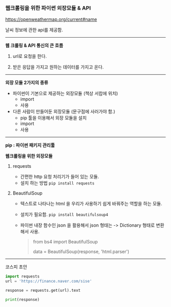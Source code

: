 ### **웹크롤링을 위한 파이썬 외장모듈 & API**





https://openweathermap.org/current#name

날씨 정보에 관한 api를 제공함.



-------------

**웹 크롤링 & API 통신의 큰 흐름**

1. url로 요청을 한다.

2. 받은 응답을 가지고 원하는 데이터를 가지고 온다.

----------



**외장 모듈 2가지의 종류**

* 파이썬이 기본으로 제공하는 외장모듈 (책상 서랍에 위치)
  * import
  * 사용
* 다른 사람이 만들어둔 외장모듈 (문구점에 사러가야 함.)
  * pip 툴을 이용해서 외장 모듈을 설치
  * import
  * 사용



--------------

**pip : 파이썬 패키지 관리툴**



**웹크롤링을 위한 외장모듈**

1. requests

   - 간편한 http 요청 처리기가 들어 있는 모듈.
   - 설치 하는 방법 `pip install requests`

2. BeautifulSoup

   - 텍스트로 나타나는 html 을 우리가 사용하기 쉽게 바꿔주는 역할을 하는 모듈.

   - 설치가 필요함. `pip install beautifulsoup4`

   - 파이썬 내장 함수인 json 을 활용해서 json 형태는 -> Dictionary 형태로 변환해서 사용.

     > from bs4 import BeautifulSoup
     >
     > data = BeautifulSoup(response, 'html.parser')

------------



코스피 초안

```python
import requests
url = 'https://finance.naver.com/sise'

response = requests.get(url).text

print(response)
```



